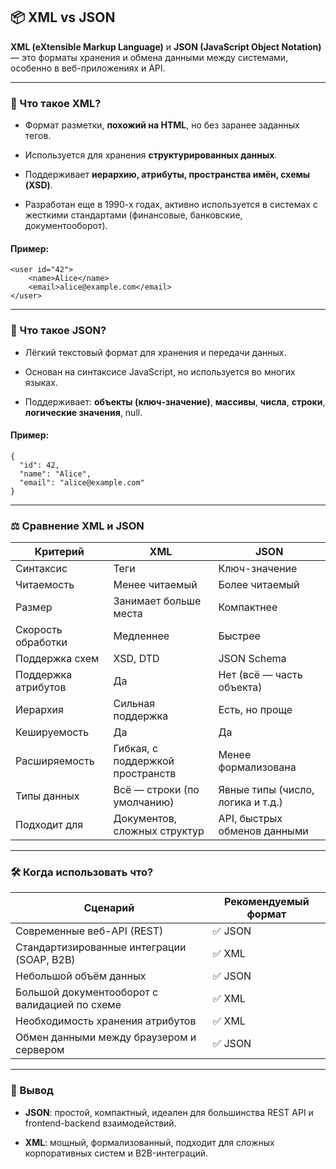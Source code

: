 ## **📦 XML vs JSON**

  

**XML (eXtensible Markup Language)** и **JSON (JavaScript Object Notation)** — это форматы хранения и обмена данными между системами, особенно в веб-приложениях и API.

---

### **📘 Что такое XML?**

- Формат разметки, **похожий на HTML**, но без заранее заданных тегов.
    
- Используется для хранения **структурированных данных**.
    
- Поддерживает **иерархию, атрибуты, пространства имён, схемы (XSD)**.
    
- Разработан еще в 1990-х годах, активно используется в системах с жесткими стандартами (финансовые, банковские, документооборот).

  

#### **Пример:**

```
<user id="42">
    <name>Alice</name>
    <email>alice@example.com</email>
</user>
```

  

---

### **📗 Что такое JSON?**

- Лёгкий текстовый формат для хранения и передачи данных.
    
- Основан на синтаксисе JavaScript, но используется во многих языках.
    
- Поддерживает: **объекты (ключ-значение)**, **массивы**, **числа**, **строки**, **логические значения**, null.

  

#### **Пример:**

```
{
  "id": 42,
  "name": "Alice",
  "email": "alice@example.com"
}
```

  

---

### **⚖️ Сравнение XML и JSON**

|**Критерий**|**XML**|**JSON**|
|---|---|---|
|Синтаксис|Теги|Ключ-значение|
|Читаемость|Менее читаемый|Более читаемый|
|Размер|Занимает больше места|Компактнее|
|Скорость обработки|Медленнее|Быстрее|
|Поддержка схем|XSD, DTD|JSON Schema|
|Поддержка атрибутов|Да|Нет (всё — часть объекта)|
|Иерархия|Сильная поддержка|Есть, но проще|
|Кешируемость|Да|Да|
|Расширяемость|Гибкая, с поддержкой пространств|Менее формализована|
|Типы данных|Всё — строки (по умолчанию)|Явные типы (число, логика и т.д.)|
|Подходит для|Документов, сложных структур|API, быстрых обменов данными|

  

---

### **🛠️ Когда использовать что?**

|**Сценарий**|**Рекомендуемый формат**|
|---|---|
|Современные веб-API (REST)|✅ JSON|
|Стандартизированные интеграции (SOAP, B2B)|✅ XML|
|Небольшой объём данных|✅ JSON|
|Большой документооборот с валидацией по схеме|✅ XML|
|Необходимость хранения атрибутов|✅ XML|
|Обмен данными между браузером и сервером|✅ JSON|

  

---

### **🧩 Вывод**

- **JSON**: простой, компактный, идеален для большинства REST API и frontend-backend взаимодействий.
    
- **XML**: мощный, формализованный, подходит для сложных корпоративных систем и B2B-интеграций.
